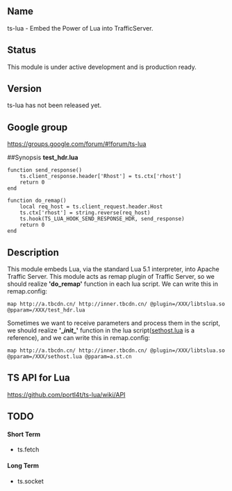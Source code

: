 ## Name
ts-lua - Embed the Power of Lua into TrafficServer.

## Status
This module is under active development and is production ready.

## Version
ts-lua has not been released yet.

## Google group
https://groups.google.com/forum/#!forum/ts-lua

##Synopsis
**test_hdr.lua**

    function send_response()
        ts.client_response.header['Rhost'] = ts.ctx['rhost']
        return 0
    end

    function do_remap()
        local req_host = ts.client_request.header.Host
        ts.ctx['rhost'] = string.reverse(req_host)
        ts.hook(TS_LUA_HOOK_SEND_RESPONSE_HDR, send_response)
        return 0
    end


## Description
This module embeds Lua, via the standard Lua 5.1 interpreter, into Apache Traffic Server. This module acts as remap plugin of Traffic Server, so we should realize **'do_remap'** function in each lua script. We can write this in remap.config:

    map http://a.tbcdn.cn/ http://inner.tbcdn.cn/ @plugin=/XXX/libtslua.so @pparam=/XXX/test_hdr.lua

Sometimes we want to receive parameters and process them in the script, we should realize **'\__init__'** function in the lua script([sethost.lua](https://github.com/portl4t/ts-lua/blob/master/business/sethost.lua) is a reference), and we can write this in remap.config:

    map http://a.tbcdn.cn/ http://inner.tbcdn.cn/ @plugin=/XXX/libtslua.so @pparam=/XXX/sethost.lua @pparam=a.st.cn



## TS API for Lua
https://github.com/portl4t/ts-lua/wiki/API


## TODO
#### Short Term
* ts.fetch

#### Long Term
* ts.socket

